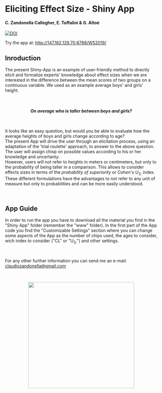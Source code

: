 
# Eliciting Effect Size - Shiny App
#### C. Zandonella Callegher, E. Toffalini & G. Altoè


[![DOI](https://zenodo.org/badge/DOI/10.5281/zenodo.2564852.svg)](https://doi.org/10.5281/zenodo.2564852)
<br>

Try the app at: http://147.162.129.70:8788/WS2019/

## Inroduction

The present Shiny-App is an example of user-friendly method to directly elicit and formalize experts' knowledge about effect sizes when we are interested in the difference between the mean scores of two groups on a continuous variable. We used as an example average boys' and girls' height. 

<br>

<center><h4><i>
On average who is taller between boys and girls?
</i></h4></center>

<br>

It looks like an easy question, but would you be able to evaluate how the average heights of boys and girls change according to age? <br>
The present App will drive the user through an elicitation process, using an adaptation of the 'trial roulette' approach, to answer to the above question. The user will assign chisp on possible values according to his or her knowledge and uncertanty. 
<br>
However, users will not refer to heights in meters or centimeters, but only to the probability of being taller in a comparison. This allows to consider effects sizes in terms of the <i>probability of superiority</i> or <i>Cohen's U<sub>3;</sub> </i> index. These different formulations have the advantages to not refer to any unit of measure but only to probabilities and can be more easily understood.

<br>

## App Guide

In order to run the app you have to download all the material you find in the "Shiny App" folder (remember the "www" folder).
In the first part of the App code you find the "Customizable Settings" section where you can change some aspects of the App as the number of chips used, the ages to consider, wich index to consider ("CL" or "U<sub>3;</sub>") and other settings.

<br>

For any other further information you can send me an e-mail: claudiozandonella@gmail.com



<br>
<p align="center">
<image src="https://github.com/ClaudioZandonella/Eliciting-Effect-Size/blob/master/Shiny.logo.png" width="350" class="center">
</p>
<br>

